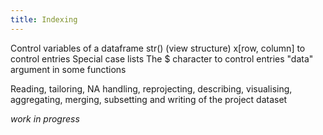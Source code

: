 ```yaml
---
title: Indexing
---
```


Control variables of a dataframe
str() (view structure)
x[row, column] to control entries
Special case lists
The $ character to control entries
"data" argument in some functions

Reading, tailoring, NA handling, reprojecting, describing, visualising, aggregating, merging, subsetting and writing of the project dataset

<!--more-->


_work in progress_
